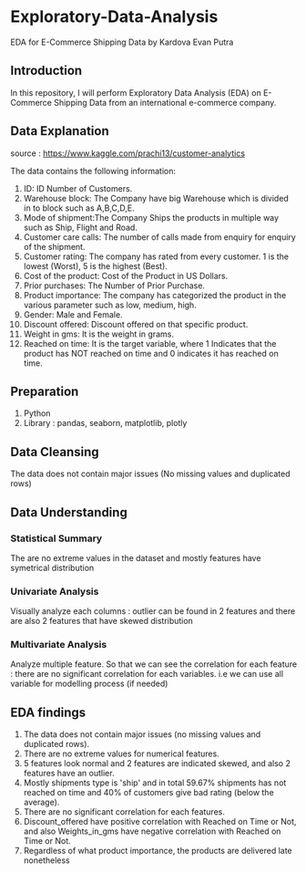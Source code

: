 # Exploratory-Data-Analysis
EDA for E-Commerce Shipping Data by Kardova Evan Putra

## Introduction
In this repository, I will perform Exploratory Data Analysis (EDA) on E-Commerce Shipping Data from an international e-commerce company. 

## Data Explanation
source : https://www.kaggle.com/prachi13/customer-analytics

The data contains the following information:
1. ID: ID Number of Customers.
2. Warehouse block: The Company have big Warehouse which is divided in to block such as A,B,C,D,E.
3. Mode of shipment:The Company Ships the products in multiple way such as Ship, Flight and Road.
4. Customer care calls: The number of calls made from enquiry for enquiry of the shipment.
5. Customer rating: The company has rated from every customer. 1 is the lowest (Worst), 5 is the highest (Best).
6. Cost of the product: Cost of the Product in US Dollars.
7. Prior purchases: The Number of Prior Purchase.
8. Product importance: The company has categorized the product in the various parameter such as low, medium, high.
9. Gender: Male and Female.
10. Discount offered: Discount offered on that specific product.
11. Weight in gms: It is the weight in grams.
12. Reached on time: It is the target variable, where 1 Indicates that the product has NOT reached on time and 0 indicates it has reached on time.

## Preparation
1. Python
2. Library : pandas, seaborn, matplotlib, plotly

## Data Cleansing
The data does not contain major issues (No missing values and duplicated rows)

## Data Understanding
### Statistical Summary
The are no extreme values in the dataset and mostly features have symetrical distribution 

### Univariate Analysis
Visually analyze each columns : outlier can be found in 2 features and there are also 2 features that have skewed distribution

### Multivariate Analysis
Analyze multiple feature. So that we can see the correlation for each feature : there are no significant correlation for each variables. i.e we can use all variable for modelling process (if needed)

## EDA findings
1. The data does not contain major issues (no missing values and duplicated rows).
2. There are no extreme values for numerical features.
3. 5 features look normal and 2 features are indicated skewed, and also 2 features have an outlier.  
4. Mostly shipments type is 'ship' and in total 59.67% shipments has not reached on time and 40% of customers give bad rating (below the average).
5. There are no significant correlation for each features.
6. Discount_offered have positive correlation with Reached on Time or Not, and also Weights_in_gms have negative correlation with Reached on Time or Not.
7. Regardless of what product importance, the products are delivered late nonetheless
